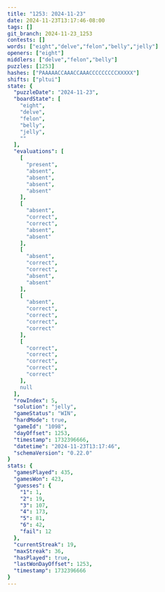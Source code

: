 ```yaml
---
title: "1253: 2024-11-23"
date: 2024-11-23T13:17:46-08:00
tags: []
git_branch: 2024-11-23_1253
contests: []
words: ["eight","delve","felon","belly","jelly"]
openers: ["eight"]
middlers: ["delve","felon","belly"]
puzzles: [1253]
hashes: ["PAAAAACCAAACCAAACCCCCCCCCXXXXX"]
shifts: ["pltui"]
state: {
  "puzzleDate": "2024-11-23",
  "boardState": [
    "eight",
    "delve",
    "felon",
    "belly",
    "jelly",
    ""
  ],
  "evaluations": [
    [
      "present",
      "absent",
      "absent",
      "absent",
      "absent"
    ],
    [
      "absent",
      "correct",
      "correct",
      "absent",
      "absent"
    ],
    [
      "absent",
      "correct",
      "correct",
      "absent",
      "absent"
    ],
    [
      "absent",
      "correct",
      "correct",
      "correct",
      "correct"
    ],
    [
      "correct",
      "correct",
      "correct",
      "correct",
      "correct"
    ],
    null
  ],
  "rowIndex": 5,
  "solution": "jelly",
  "gameStatus": "WIN",
  "hardMode": true,
  "gameId": "1098",
  "dayOffset": 1253,
  "timestamp": 1732396666,
  "datetime": "2024-11-23T13:17:46",
  "schemaVersion": "0.22.0"
}
stats: {
  "gamesPlayed": 435,
  "gamesWon": 423,
  "guesses": {
    "1": 1,
    "2": 19,
    "3": 107,
    "4": 173,
    "5": 81,
    "6": 42,
    "fail": 12
  },
  "currentStreak": 19,
  "maxStreak": 36,
  "hasPlayed": true,
  "lastWonDayOffset": 1253,
  "timestamp": 1732396666
}
---
```

<!-- more -->

